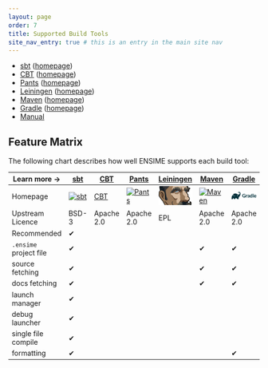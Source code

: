 ```yaml
---
layout: page
order: 7
title: Supported Build Tools
site_nav_entry: true # this is an entry in the main site nav
---
```


[sbt]: http://www.scala-sbt.org
[sbtI]: http://www.scala-sbt.org/assets/typesafe_sbt_svg.svg
[cbt]: https://github.com/cvogt/cbt
[pants]: https://pantsbuild.github.io/
[pantsI]: https://pantsbuild.github.io/logo.ico
[lein]: http://leiningen.org/
[leinI]: public/ensime-leiningen-logo.png
[mvn]: https://maven.apache.org/
[mvnI]: https://maven.apache.org/images/maven-logo-black-on-white.png
[gradle]: http://gradle.org/
[gradleI]: public/ensime-gradle-logo.png

- [sbt](sbt) ([homepage][sbt])
- [CBT](cbt) ([homepage][cbt])
- [Pants](pants) ([homepage][pants])
- [Leiningen](lein) ([homepage][lein])
- [Maven](maven) ([homepage][mvn])
- [Gradle](gradle) ([homepage][gradle])
- [Manual](manual)

## Feature Matrix

The following chart describes how well ENSIME supports each build tool:

| Learn more →           | [sbt](sbt)          | [CBT](cbt) | [Pants](pants)            | [Leiningen](lein)           | [Maven](maven)        | [Gradle](gradle)             | [Manual](manual) |
| ---------------------- | ------------------- | ---------- | ------------------------- | --------------------------- | --------------------- | ---------------------------- | ---------------- |
| Homepage               | [![sbt][sbtI]][sbt] | [CBT][cbt] | [![Pants][pantsI]][pants] | [![Leiningen][leinI]][lein] | [![Maven][mvnI]][mvn] | [![Gradle][gradleI]][gradle] | -                |
| Upstream Licence       | BSD-3               | Apache 2.0 | Apache 2.0                | EPL                         | Apache 2.0            | Apache 2.0                   | -                |
| Recommended            | ✔                   |            |                           |                             |                       |                              |                  |
| `.ensime` project file | ✔                   |            |                           |                             | ✔                     | ✔                            | ✔                |
| source fetching        | ✔                   |            |                           |                             | ✔                     | ✔                            |                  |
| docs fetching          | ✔                   |            |                           |                             | ✔                     | ✔                            |                  |
| launch manager         | ✔                   |            |                           |                             |                       |                              |                  |
| debug launcher         | ✔                   |            |                           |                             |                       |                              |                  |
| single file compile    | ✔                   |            |                           |                             |                       |                              |                  |
| formatting             | ✔                   |            |                           |                             |                       | ✔                            |                  |
